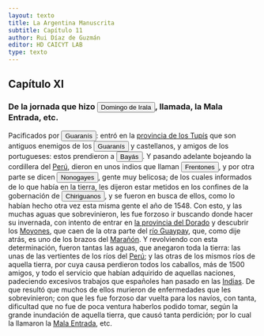 ```yaml
---
layout: texto
title: La Argentina Manuscrita
subtitle: Capítulo 11
author: Rui Díaz de Guzmán
editor: HD CAICYT LAB
type: texto
---
```


## Capítulo XI
### De la jornada que hizo <button class="balloon" data-balloon-pos="up" data-balloon-length="large" data-balloon="person">Domingo de Irala</button>, llamada, la <rs xml:id="recogito-5be926ea-a4ed-48c9-b8da-955c58e53cb0" type="event">Mala Entrada</rs>, etc.


Pacificados por <button class="balloon" data-balloon-pos="up" data-balloon-length="large" data-balloon="tribe">Guaranís</button>: entró en la <a href="https://recogito.pelagios.org/document/wzqxhk0h3vpikm/part/1/edit#72864f11-6ee3-4d72-97ec-4d67ca7fbfd4" target="_blank">provincia de los Tupís</a> que son antiguos enemigos de los <button class="balloon" data-balloon-pos="up" data-balloon-length="large" data-balloon="tribe">Guaranís</button> y castellanos, y amigos de los portugueses: estos prendieron a <button class="balloon" data-balloon-pos="up" data-balloon-length="large" data-balloon="tribe">Bayás</button>. Y pasando adelante bojeando la cordillera del <a href="https://recogito.pelagios.org/document/wzqxhk0h3vpikm/part/1/edit#5b99018e-ee8a-4e47-9886-1a40d18cf485" target="_blank">Perú</a>, dieron en unos indios que llaman <button class="balloon" data-balloon-pos="up" data-balloon-length="large" data-balloon="tribe">Frentones</button>, y por otra parte se dicen <button class="balloon" data-balloon-pos="up" data-balloon-length="large" data-balloon="tribe">Nonogayes</button>, gente muy belicosa; de los cuales informados de lo que había en la tierra, les dijeron estar metidos en los confines de la gobernación de <button class="balloon" data-balloon-pos="up" data-balloon-length="large" data-balloon="tribe">Chiriguanos</button>, y se fueron en busca de ellos, como lo habían hecho otra vez esta misma gente el año de 1548. Con esto, y las muchas aguas que sobrevinieron, les fue forzoso ir buscando donde hacer su invernada, con intento de entrar en <a href="https://recogito.pelagios.org/document/wzqxhk0h3vpikm/part/1/edit#d9ef82c4-c964-40b6-bb5a-255629071356" target="_blank">la provincia del Dorado</a> y descubrir los <a href="https://recogito.pelagios.org/document/wzqxhk0h3vpikm/part/1/edit#a8a32cc6-2472-4d80-a261-b5ea304cc5ad" target="_blank">Moyones</a>, que caen de la otra parte del <a href="https://recogito.pelagios.org/document/wzqxhk0h3vpikm/part/1/edit#d518c0ba-f361-469e-9a2e-d9ed50ef4cfe" target="_blank">río Guaypay</a>, que, como dije atrás, es uno de los brazos del <a href="https://recogito.pelagios.org/document/wzqxhk0h3vpikm/part/1/edit#77fce19a-311e-4fb6-a886-e1112733ed7d" target="_blank">Marañón</a>. Y revolviendo con esta determinación, fueron tantas las aguas, que anegaron toda la tierra: las unas de las vertientes de los ríos del <a href="https://recogito.pelagios.org/document/wzqxhk0h3vpikm/part/1/edit#4133231d-9749-40bc-a942-8ca9efa03e4b" target="_blank">Perú</a>; y las otras de los mismos ríos de aquella tierra, por cuya causa perdieron todos los caballos, más de 1500 amigos, y todo el servicio que habían adquirido de aquellas naciones, padeciendo excesivos trabajos que españoles han pasado en las <a href="https://recogito.pelagios.org/document/wzqxhk0h3vpikm/part/1/edit#fb926dd2-ef25-45a2-8ac5-dd2ee1cfe488" target="_blank">Indias</a>. De que resultó que muchos de ellos murieron de enfermedades que les sobrevinieron; con que les fue forzoso dar vuelta para los navíos, con tanta, dificultad que no fue de poca ventura haberlos podido tomar, según la grande inundación de aquella tierra, que causó tanta perdición; por lo cual la llamaron la <a href="https://recogito.pelagios.org/document/wzqxhk0h3vpikm/part/1/edit#c4c2b968-83ba-4ffb-857a-437f5130b6d0" target="_blank">Mala Entrada</a>, etc.